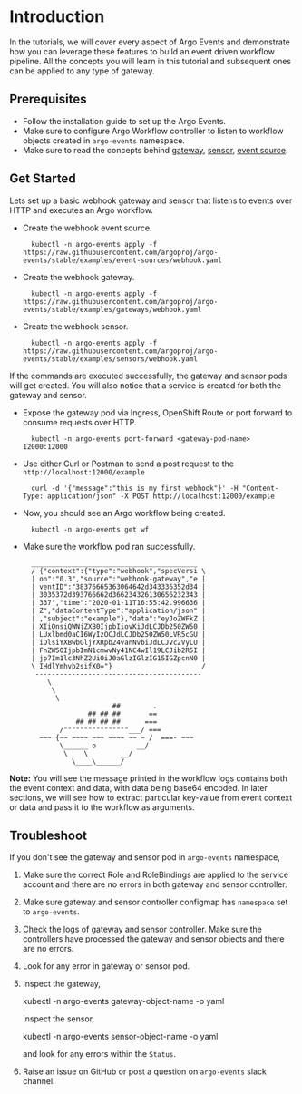 # Introduction

In the tutorials, we will cover every aspect of Argo Events and demonstrate how you 
can leverage these features to build an event driven workflow pipeline. All the concepts you will learn
in this tutorial and subsequent ones can be applied to any type of gateway.

## Prerequisites
* Follow the installation guide to set up the Argo Events. 
* Make sure to configure Argo Workflow controller to listen to workflow objects
created in `argo-events` namespace.
* Make sure to read the concepts behind [gateway](https://argoproj.github.io/argo-events/concepts/gateway/),
[sensor](https://argoproj.github.io/argo-events/concepts/sensor/),
[event source](https://argoproj.github.io/argo-events/concepts/event_source/).

## Get Started
Lets set up a basic webhook gateway and sensor that listens to events over
HTTP and executes an Argo workflow.

* Create the webhook event source.

        kubectl -n argo-events apply -f https://raw.githubusercontent.com/argoproj/argo-events/stable/examples/event-sources/webhook.yaml
  
  
* Create the webhook gateway.

        kubectl -n argo-events apply -f https://raw.githubusercontent.com/argoproj/argo-events/stable/examples/gateways/webhook.yaml


* Create the webhook sensor.

        kubectl -n argo-events apply -f https://raw.githubusercontent.com/argoproj/argo-events/stable/examples/sensors/webhook.yaml
  
If the commands are executed successfully, the gateway and sensor pods will get created. You will
also notice that a service is created for both the gateway and sensor. 

* Expose the gateway pod via Ingress, OpenShift Route
or port forward to consume requests over HTTP.

        kubectl -n argo-events port-forward <gateway-pod-name> 12000:12000

* Use either Curl or Postman to send a post request to the `http://localhost:12000/example`

        curl -d '{"message":"this is my first webhook"}' -H "Content-Type: application/json" -X POST http://localhost:12000/example

* Now, you should see an Argo workflow being created.

        kubectl -n argo-events get wf

* Make sure the workflow pod ran successfully.

        _________________________________________ 
        / {"context":{"type":"webhook","specVersi \
        | on":"0.3","source":"webhook-gateway","e |
        | ventID":"38376665363064642d343336352d34 |
        | 3035372d393766662d366234326130656232343 |
        | 337","time":"2020-01-11T16:55:42.996636 |
        | Z","dataContentType":"application/json" |
        | ,"subject":"example"},"data":"eyJoZWFkZ |
        | XIiOnsiQWNjZXB0IjpbIiovKiJdLCJDb250ZW50 |
        | LUxlbmd0aCI6WyIzOCJdLCJDb250ZW50LVR5cGU |
        | iOlsiYXBwbGljYXRpb24vanNvbiJdLCJVc2VyLU |
        | FnZW50IjpbImN1cmwvNy41NC4wIl19LCJib2R5I |
        | jp7Im1lc3NhZ2UiOiJ0aGlzIGlzIG15IGZpcnN0 |
        \ IHdlYmhvb2sifX0="}                      /
         ----------------------------------------- 
            \
             \
              \     
                            ##        .            
                      ## ## ##       ==            
                   ## ## ## ##      ===            
               /""""""""""""""""___/ ===        
          ~~~ {~~ ~~~~ ~~~ ~~~~ ~~ ~ /  ===- ~~~   
               \______ o          __/            
                \    \        __/             
                  \____\______/   


<b>Note:</b> You will see the message printed in the workflow logs contains both the event context
and data, with data being base64 encoded. In later sections, we will see how to extract particular key-value
from event context or data and pass it to the workflow as arguments.

## Troubleshoot

If you don't see the gateway and sensor pod in `argo-events` namespace,

  1. Make sure the correct Role and RoleBindings are applied to the service account
     and there are no errors in both gateway and sensor controller.
  2. Make sure gateway and sensor controller configmap has `namespace` set to 
     `argo-events`.
  3. Check the logs of gateway and sensor controller. Make sure the controllers
     have processed the gateway and sensor objects and there are no errors.
  4. Look for any error in gateway or sensor pod.
  5. Inspect the gateway,

        kubectl -n argo-events gateway-object-name -o yaml

     Inspect the sensor,

        kubectl -n argo-events sensor-object-name -o yaml

     and look for any errors within the `Status`.
 
 6. Raise an issue on GitHub or post a question on `argo-events` slack channel.
